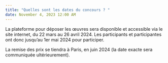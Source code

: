 ```yaml
---
title: "Quelles sont les dates du concours ? "
date: November 4, 2023 12:00 AM
---
```

La plateforme pour déposer les œuvres sera disponible et accessible via le site internet, du 22 mars au 26 avril 2024. Les participants et participantes ont donc jusqu’au 1er mai 2024 pour participer. 

La remise des prix se tiendra à Paris, en juin 2024 (la date exacte sera communiquée ultérieurement).
